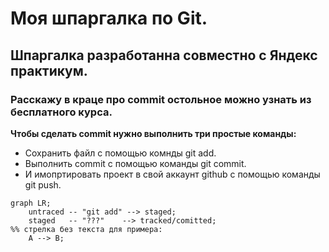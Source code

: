 # Моя шпаргалка по Git.


## Шпаргалка разработанна совместно с Яндекс практикум.


### Расскажу в краце про commit остольное можно узнать из бесплатного курса.


**Чтобы сделать commit нужно выполнить три простые команды:**
* Сохранить файл с помощью комнды git add. 
* Выполнить commit с помощью команды git commit.
* И имопртировать проект в свой аккаунт github с помощью команды git push.


```mermaid
graph LR;
	untraced -- "git add" --> staged;
	staged   -- "???"    --> tracked/comitted;
%% стрелка без текста для примера:
	A --> B;
```
